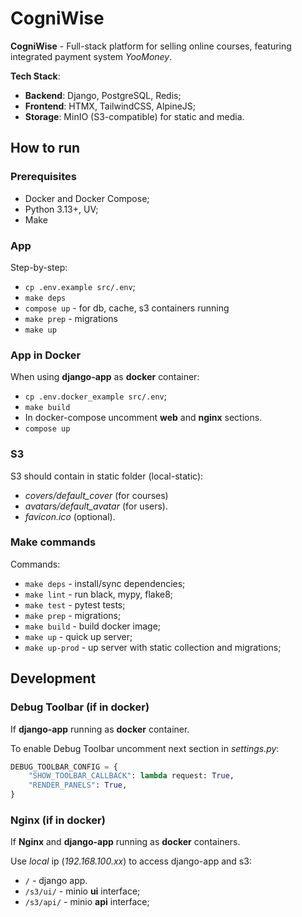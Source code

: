 # CogniWise
**CogniWise** - Full-stack platform for selling online courses, featuring integrated payment system *YooMoney*. 

**Tech Stack**: 
- **Backend**: Django, PostgreSQL, Redis;
- **Frontend**: HTMX, TailwindCSS, AlpineJS;
- **Storage**: MinIO (S3-compatible) for static and media.

## How to run
### Prerequisites
- Docker and Docker Compose;
- Python 3.13+, UV;
- Make

### App 
Step-by-step:
- `cp .env.example src/.env`;
- `make deps`
- `compose up` - for db, cache, s3 containers running
- `make prep` - migrations
- `make up`

### App in Docker
When using **django-app** as **docker** container:
- `cp .env.docker_example src/.env`;
- `make build`
- In docker-compose uncomment **web** and **nginx** sections.
- `compose up`

### S3
S3 should contain in static folder (local-static):
- *covers/default_cover* (for courses)
- *avatars/default_avatar* (for users).
- *favicon.ico* (optional).

### Make commands
Commands:
- `make deps` - install/sync dependencies;
- `make lint` - run black, mypy, flake8;
- `make test` - pytest tests;
- `make prep` - migrations;
- `make build` - build docker image;
- `make up` - quick up server;
- `make up-prod` - up server with static collection and migrations;

## Development
### Debug Toolbar (if in docker)
If **django-app** running as **docker** container. 

To enable Debug Toolbar uncomment next section in *settings.py*:
```python
DEBUG_TOOLBAR_CONFIG = {
    "SHOW_TOOLBAR_CALLBACK": lambda request: True,
    "RENDER_PANELS": True,
}
```

### Nginx (if in docker)
If **Nginx** and **django-app** running as **docker** containers.

Use *local* ip (*192.168.100.xx*) to access django-app and s3:
- `/` - django app.
- `/s3/ui/` - minio **ui** interface;
- `/s3/api/` - minio **api** interface;

